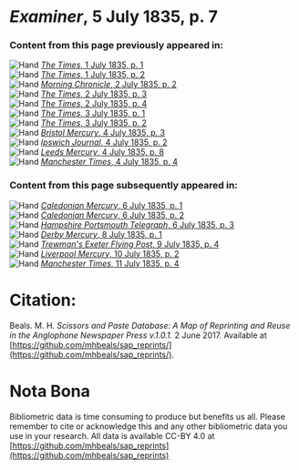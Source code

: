 # *Examiner*, 5 July 1835, p. 7  
  
### Content from this page previously appeared in:  
![Hand](http://scissorsandpaste.net/wp-content/uploads/2017/06/smallhandpointer.png) [*The Times*, 1 July 1835, p. 1](https://mhbeals.github.io/sap_html/The-Times/The-Times-1-July-1835-p-1)  
![Hand](http://scissorsandpaste.net/wp-content/uploads/2017/06/smallhandpointer.png) [*The Times*, 1 July 1835, p. 2](https://mhbeals.github.io/sap_html/The-Times/The-Times-1-July-1835-p-2)  
![Hand](http://scissorsandpaste.net/wp-content/uploads/2017/06/smallhandpointer.png) [*Morning Chronicle*, 2 July 1835, p. 2](https://mhbeals.github.io/sap_html/Morning-Chronicle/Morning-Chronicle-2-July-1835-p-2)  
![Hand](http://scissorsandpaste.net/wp-content/uploads/2017/06/smallhandpointer.png) [*The Times*, 2 July 1835, p. 3](https://mhbeals.github.io/sap_html/The-Times/The-Times-2-July-1835-p-3)  
![Hand](http://scissorsandpaste.net/wp-content/uploads/2017/06/smallhandpointer.png) [*The Times*, 2 July 1835, p. 4](https://mhbeals.github.io/sap_html/The-Times/The-Times-2-July-1835-p-4)  
![Hand](http://scissorsandpaste.net/wp-content/uploads/2017/06/smallhandpointer.png) [*The Times*, 3 July 1835, p. 1](https://mhbeals.github.io/sap_html/The-Times/The-Times-3-July-1835-p-1)  
![Hand](http://scissorsandpaste.net/wp-content/uploads/2017/06/smallhandpointer.png) [*The Times*, 3 July 1835, p. 2](https://mhbeals.github.io/sap_html/The-Times/The-Times-3-July-1835-p-2)  
![Hand](http://scissorsandpaste.net/wp-content/uploads/2017/06/smallhandpointer.png) [*Bristol Mercury*, 4 July 1835, p. 3](https://mhbeals.github.io/sap_html/Bristol-Mercury/Bristol-Mercury-4-July-1835-p-3)  
![Hand](http://scissorsandpaste.net/wp-content/uploads/2017/06/smallhandpointer.png) [*Ipswich Journal*, 4 July 1835, p. 2](https://mhbeals.github.io/sap_html/Ipswich-Journal/Ipswich-Journal-4-July-1835-p-2)  
![Hand](http://scissorsandpaste.net/wp-content/uploads/2017/06/smallhandpointer.png) [*Leeds Mercury*, 4 July 1835, p. 8](https://mhbeals.github.io/sap_html/Leeds-Mercury/Leeds-Mercury-4-July-1835-p-8)  
![Hand](http://scissorsandpaste.net/wp-content/uploads/2017/06/smallhandpointer.png) [*Manchester Times*, 4 July 1835, p. 4](https://mhbeals.github.io/sap_html/Manchester-Times/Manchester-Times-4-July-1835-p-4)  
  
### Content from this page subsequently appeared in:  
![Hand](http://scissorsandpaste.net/wp-content/uploads/2017/06/smallhandpointer.png) [*Caledonian Mercury*, 6 July 1835, p. 1](https://mhbeals.github.io/sap_html/Caledonian-Mercury/Caledonian-Mercury-6-July-1835-p-1)  
![Hand](http://scissorsandpaste.net/wp-content/uploads/2017/06/smallhandpointer.png) [*Caledonian Mercury*, 6 July 1835, p. 2](https://mhbeals.github.io/sap_html/Caledonian-Mercury/Caledonian-Mercury-6-July-1835-p-2)  
![Hand](http://scissorsandpaste.net/wp-content/uploads/2017/06/smallhandpointer.png) [*Hampshire Portsmouth Telegraph*, 6 July 1835, p. 3](https://mhbeals.github.io/sap_html/Hampshire-Portsmouth-Telegraph/Hampshire-Portsmouth-Telegraph-6-July-1835-p-3)  
![Hand](http://scissorsandpaste.net/wp-content/uploads/2017/06/smallhandpointer.png) [*Derby Mercury*, 8 July 1835, p. 1](https://mhbeals.github.io/sap_html/Derby-Mercury/Derby-Mercury-8-July-1835-p-1)  
![Hand](http://scissorsandpaste.net/wp-content/uploads/2017/06/smallhandpointer.png) [*Trewman's Exeter Flying Post*, 9 July 1835, p. 4](https://mhbeals.github.io/sap_html/Trewman's-Exeter-Flying-Post/Trewman's-Exeter-Flying-Post-9-July-1835-p-4)  
![Hand](http://scissorsandpaste.net/wp-content/uploads/2017/06/smallhandpointer.png) [*Liverpool Mercury*, 10 July 1835, p. 2](https://mhbeals.github.io/sap_html/Liverpool-Mercury/Liverpool-Mercury-10-July-1835-p-2)  
![Hand](http://scissorsandpaste.net/wp-content/uploads/2017/06/smallhandpointer.png) [*Manchester Times*, 11 July 1835, p. 4](https://mhbeals.github.io/sap_html/Manchester-Times/Manchester-Times-11-July-1835-p-4)  


# Citation: 

Beals. M. H. *Scissors and Paste Database: A Map of Reprinting and Reuse in the Anglophone Newspaper Press v.1.0.1.* 2 June 2017. Available at [https://github.com/mhbeals/sap_reprints/](https://github.com/mhbeals/sap_reprints/). 

# Nota Bona

Bibliometric data is time consuming to produce but benefits us all. Please remember to cite or acknowledge this and any other bibliometric data you use in your research. All data is available CC-BY 4.0 at [https://github.com/mhbeals/sap_reprints](https://github.com/mhbeals/sap_reprints)